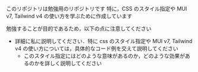 このリポジトリは勉強用のリポジトリです
特に，CSS のスタイル指定や MUI v7, Tailwind v4 の使い方を学ぶために作成しています

勉強することが目的であるため，以下の点に注意してください

- 詳細に私に説明してください．特に css のスタイル指定や MUI v7, Tailwind v4 の使い方については，具体的なコード例を交えて説明してください
  - このスタイル指定にはどのような意味があるのか，どのような効果があるのかを詳しく説明してください
